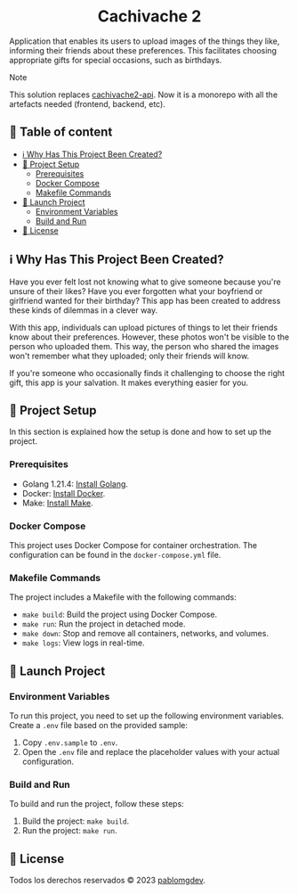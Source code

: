 <h1 align=center>Cachivache 2</h1>

<p>Application that enables its users to upload images of the things they like, informing their friends about these preferences. This facilitates choosing appropriate gifts for special occasions, such as birthdays.</p>

> [!NOTE]
> This solution replaces <a href=https://github.com/pablomgdev/cachivache2-api>cachivache2-api</a>. Now it is a monorepo with all the artefacts needed (frontend, backend, etc).


## 📄 Table of content
- [ℹ️ Why Has This Project Been Created?](https://github.com/pablomgdev/cachivache2?tab=readme-ov-file#%E2%84%B9%EF%B8%8F-why-has-this-project-been-created)
- [🧱 Project Setup](https://github.com/pablomgdev/cachivache2?tab=readme-ov-file#-project-setup)
  - [Prerequisites](https://github.com/pablomgdev/cachivache2?tab=readme-ov-file#prerequisites)
  - [Docker Compose](https://github.com/pablomgdev/cachivache2?tab=readme-ov-file#docker-compose)
  - [Makefile Commands](https://github.com/pablomgdev/cachivache2?tab=readme-ov-file#makefile-commands)
- [🚀 Launch Project](https://github.com/pablomgdev/cachivache2?tab=readme-ov-file#-launch-project)
  - [Environment Variables](https://github.com/pablomgdev/cachivache2?tab=readme-ov-file#environment-variables)
  - [Build and Run](https://github.com/pablomgdev/cachivache2?tab=readme-ov-file#build-and-run)
- [🪪 License](https://github.com/pablomgdev/cachivache2#-license)


## ℹ️ Why Has This Project Been Created?
Have you ever felt lost not knowing what to give someone because you're unsure of their likes? Have you ever forgotten what your boyfriend or girlfriend wanted for their birthday? This app has been created to address these kinds of dilemmas in a clever way.

With this app, individuals can upload pictures of things to let their friends know about their preferences. However, these photos won't be visible to the person who uploaded them. This way, the person who shared the images won't remember what they uploaded; only their friends will know.

If you're someone who occasionally finds it challenging to choose the right gift, this app is your salvation. It makes everything easier for you.

## 🧱 Project Setup
In this section is explained how the setup is done and how to set up the project.

### Prerequisites
- Golang 1.21.4: [Install Golang](https://go.dev/doc/install).
- Docker: [Install Docker](https://docs.docker.com/get-docker/).
- Make: [Install Make](https://www.gnu.org/software/make/).

### Docker Compose
This project uses Docker Compose for container orchestration. The configuration can be found in the `docker-compose.yml` file.

### Makefile Commands
The project includes a Makefile with the following commands:

- `make build`: Build the project using Docker Compose.
- `make run`: Run the project in detached mode.
- `make down`: Stop and remove all containers, networks, and volumes.
- `make logs`: View logs in real-time.

## 🚀 Launch Project
### Environment Variables
To run this project, you need to set up the following environment variables. Create a `.env` file based on the provided sample:

1. Copy `.env.sample` to `.env`.
1. Open the `.env` file and replace the placeholder values with your actual configuration.

### Build and Run
To build and run the project, follow these steps:

1. Build the project: `make build`.
1. Run the project: `make run`.

## 🪪 License
Todos los derechos reservados © 2023 [pablomgdev](https://github.com/pablomgdev).
